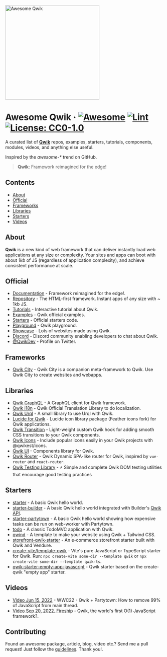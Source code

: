 <img src="https://raw.githubusercontent.com/onwidget/awesome-qwik/main/qwik-logo.svg" alt="Awesome Qwik" width="300">

# Awesome Qwik &middot; [![Awesome](https://awesome.re/badge-flat.svg)](https://awesome.re) [![Lint](https://github.com/onwidget/awesome-qwik/actions/workflows/lint.yaml/badge.svg)](https://github.com/onwidget/awesome-qwik/actions/workflows/lint.yaml) [![License: CC0-1.0](https://img.shields.io/badge/License-CC0%201.0-lightgrey.svg?style=flat-square)](http://creativecommons.org/publicdomain/zero/1.0/)

A curated list of **[Qwik](https://qwik.builder.io/)** repos, examples, starters, tutorials, components, modules, videos, and anything else useful.

Inspired by the _awesome-*_ trend on GitHub.

> **Qwik**: Framework reimagined for the edge!

## Contents

- [About](#about)
- [Official](#official)
- [Frameworks](#frameworks)
- [Libraries](#libraries)
- [Starters](#starters)
- [Videos](#videos)

## About

**Qwik** is a new kind of web framework that can deliver instantly load web applications at any size or complexity. Your sites and apps can boot with about _1kb_ of JS (regardless of application complexity), and achieve consistent performance at scale.


## Official

- [Documentation](https://qwik.builder.io/docs/) - Framework reimagined for the edge!.
- [Repository](https://github.com/BuilderIO/qwik) - The HTML-first framework. Instant apps of any size with ~ 1kb JS.
- [Tutorials](https://qwik.builder.io/tutorial/welcome/overview/) - Interactive tutorial about Qwik.
- [Examples](https://qwik.builder.io/examples/) - Qwik official examples.
- [Starters](https://github.com/BuilderIO/qwik/tree/main/starters) - Official starters code.
- [Playground](https://qwik.builder.io/playground/) - Qwik playground.
- [Showcase](https://qwik.builder.io/showcase/) - Lots of websites made using Qwik.
- [Discord](https://qwik.builder.io/chat) - Discord community enabling developers to chat about Qwik.
- [@QwikDev](https://twitter.com/QwikDev) - Profile on Twitter.

## Frameworks

- [Qwik City](https://qwik.builder.io/qwikcity/overview/) - Qwik City is a companion meta-framework to Qwik. Use Qwik City to create websites and webapps.

## Libraries

- [Qwik GraphQL](https://github.com/TahaSh/qwikql) - A GraphQL client for Qwik framework.
- [Qwik i18n](https://github.com/mhevery/qwik-i18n.git) - Qwik Official Translation Library to do localization.
- [Qwik Urql](https://github.com/DustinJSilk/qwik-urql) - A small library to use Urql with Qwik.
- [Lucide for Qwik](https://github.com/egmaleta/lucide-qwik) - Lucide icon library package (Feather icons fork) for Qwik applications.
- [Qwik Transition](https://github.com/voluntadpear/qwik-transition) - Light-weight custom Qwik hook for adding smooth CSS transitions to your Qwik components.
- [Qwik Icons](https://github.com/qwikest/icons) - Include popular icons easily in your Qwik projects with @qwikest/icons.
- [Qwik UI](https://github.com/qwikifiers/qwik-ui) - Components library for Qwik.
- [Qwik Router](https://github.com/dannyfranca/qwik-router) - Qwik Dynamic SPA-like router for Qwik, inspired by `vue-router` and `react-router`.
- [Qwik Testing Library](https://github.com/ianlet/qwik-testing-library) - ⚡ Simple and complete Qwik DOM testing utilities that encourage good testing practices

## Starters

- [starter](https://stackblitz.com/edit/qwik-starter) - A basic Qwik hello world.
- [starter-builder](https://stackblitz.com/edit/qwik-todo-builder) - A basic Qwik hello world integrated with Builder's [Qwik API](https://www.builder.io/c/docs/qwik-api).
- [starter-partytown](https://stackblitz.com/edit/qwik-starter-partytown) - A basic Qwik hello world showing how expensive tasks can be run on web-worker with Partytown.
- [todo](https://stackblitz.com/edit/qwik-todo-demo) - A classic TodoMVC application with Qwik.
- [qwind](https://github.com/onwidget/qwind) - A template to make your website using Qwik + Tailwind CSS.
- [storefront-qwik-starter](https://github.com/vendure-ecommerce/storefront-qwik-starter) - An e-commerce storefront starter built with Qwik and Vendure.
- [create-vite/template-qwik](https://github.com/vitejs/vite/tree/main/packages/create-vite/template-qwik) - Vite's pure JavaScript or TypeScript starter for Qwik. Run: `npx create-vite some-dir --template qwik` or `npx create-vite some-dir --template qwik-ts`.
- [qwik-starter-empty-app-javascript](https://github.com/milahu/qwik-starter-empty-app-javascript) - Qwik starter based on the create-qwik "empty app" starter.

## Videos

- [Video Jun 15, 2022](https://www.youtube.com/watch?v=0dC11DMR3fU&t=154s) - WWC22 - Qwik + Partytown: How to remove 99% of JavaScript from main thread.
- [Video Sep 20, 2022. Fireship](https://www.youtube.com/watch?v=x2eF3YLiNhY) - Qwik, the world's first O(1) JavaScript framework?.

## Contributing
Found an awesome package, article, blog, video etc.? Send me a pull request! Just follow the [guidelines](CONTRIBUTING.md). Thank you!.
